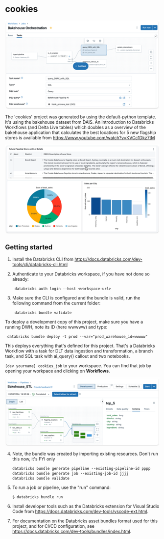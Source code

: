 # cookies

![cookies](misc/bakehouse_jobs.png)

The 'cookies' project was generated by using the default-python template. It's using the bakehouse dataset from DAIS. An introduction to Databricks Workflows (and Delta Live tables) which doubles as a overview of the bakehouse application that calculates the best locations for 5 new flagship stores is available from https://www.youtube.com/watch?v=KVCc1Dkz7tM


![cookies](misc/bakehouse_data_eng.png)

## Getting started

1. Install the Databricks CLI from https://docs.databricks.com/dev-tools/cli/databricks-cli.html

2. Authenticate to your Databricks workspace, if you have not done so already:
   
   ```
    databricks auth login --host <workspace-url>
   ```

3. Make sure the CLI is configured and the bundle is valid, run the following command from the current folder: 
   ```
    databricks bundle validate
   ```

To deploy a development copy of this project, make sure you have a running DWH, note its ID (here wwwww) and type:

   ```
    databricks bundle deploy -t prod --var="prod_warehouse_id=wwwww" 
   ```
   
This deploys everything that's defined for this project. That's a Databricks Workflow with a task for DLT data ingestion and transformation, a branch task, and SQL task with ai_query() callout and two notebooks. 

`[dev yourname] cookies_job` to your workspace.
You can find that job by opening your workpace and clicking on **Workflows**.


![cookies](misc/bakehouse_etl.png)

4. Note, the bundle was created by importing existing resources. Don't run this now, it's FYI only
   ```
   databricks bundle generate pipeline --existing-pipeline-id pppp
   databricks bundle generate job --existing-job-id jjjj 
   databricks bundle validate 

5. To run a job or pipeline, use the "run" command:
   ```
   $ databricks bundle run
   ```

6. Install developer tools such as the Databricks extension for Visual Studio Code from
   https://docs.databricks.com/dev-tools/vscode-ext.html.

7. For documentation on the Databricks asset bundles format used
   for this project, and for CI/CD configuration, see
   https://docs.databricks.com/dev-tools/bundles/index.html.
